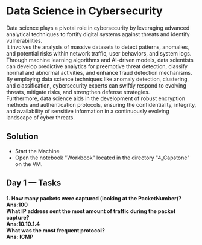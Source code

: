 <h1>Data Science in Cybersecurity</h1>

<p>
Data science plays a pivotal role in cybersecurity by leveraging advanced analytical techniques to fortify digital systems against threats and identify vulnerabilities. <br>
It involves the analysis of massive datasets to detect patterns, anomalies, and potential risks within network traffic, user behaviors, and system logs. Through machine learning algorithms and AI-driven models, data scientists can develop predictive analytics for preemptive threat detection, classify normal and abnormal activities, and enhance fraud detection mechanisms. <br>
By employing data science techniques like anomaly detection, clustering, and classification, cybersecurity experts can swiftly respond to evolving threats, mitigate risks, and strengthen defense strategies. <br>
Furthermore, data science aids in the development of robust encryption methods and authentication protocols, ensuring the confidentiality, integrity, and availability of sensitive information in a continuously evolving landscape of cyber threats.
</p>

<h2>Solution</h2>
<ul>
<li>Start the Machine</li>
<li>Open the notebook "Workbook" located in the directory "4_Capstone" on the VM.</li>
</ul>

<h2>Day 1 — Tasks</h2>

<h4>
1. How many packets were captured (looking at the PacketNumber)? <br>
Ans:100<br>
What IP address sent the most amount of traffic during the packet capture?<br>
Ans:10.10.1.4  <br>
What was the most frequent protocol? <br>
Ans: ICMP 
</h4>


